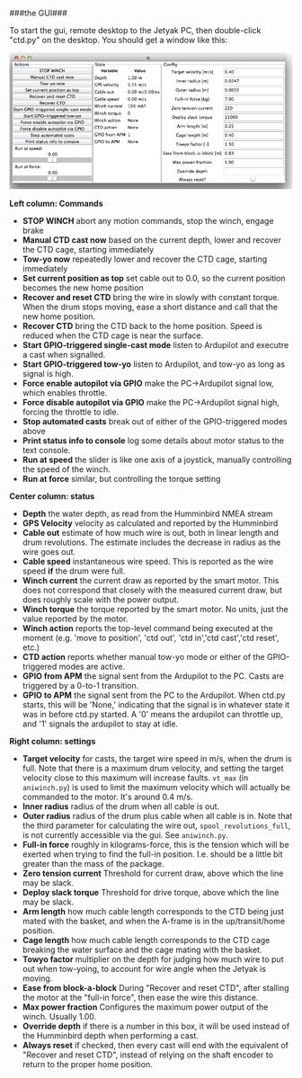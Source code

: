 ###the GUI###

To start the gui, remote desktop to the Jetyak PC, then double-click "ctd.py" on the desktop.  You should
get a window like this:

![GUI screenshot](./gui-screenshot.png)

**Left column: Commands**

 * **STOP WINCH** abort any motion commands, stop the winch, engage brake
 * **Manual CTD cast now** based on the current depth, lower and recover the CTD cage, starting immediately
 * **Tow-yo now** repeatedly lower and recover the CTD cage, starting immediately
 * **Set current position as top** set cable out to 0.0, so the current position becomes the new home position
 * **Recover and reset CTD** bring the wire in slowly with constant torque. When the drum stops moving, ease a short distance and call that the new home position.
 * **Recover CTD** bring the CTD back to the home position.  Speed is reduced when the CTD cage is near the surface.
 * **Start GPIO-triggered single-cast mode** listen to Ardupilot and executre a cast when signalled.
 * **Start GPIO-triggered tow-yo** listen to Ardupilot, and tow-yo as long as signal is high.
 * **Force enable autopilot via GPIO** make the PC->Ardupilot signal low, which enables throttle.
 * **Force disable autopilot via GPIO** make the PC->Ardupilot signal high, forcing the throttle to idle.
 * **Stop automated casts** break out of either of the GPIO-triggered modes above
 * **Print status info to console** log some details about motor status to the text console.
 * **Run at speed** the slider is like one axis of a joystick, manually controlling the speed of the winch.
 * **Run at force** similar, but controlling the torque setting

**Center column: status**

 * **Depth** the water depth, as read from the Humminbird NMEA stream
 * **GPS Velocity** velocity as calculated and reported by the Humminbird
 * **Cable out** estimate of how much wire is out, both in linear length and drum revolutions.  The estimate includes the decrease in radius as the wire goes out.
 * **Cable speed** instantaneous wire speed.  This is reported as the wire speed **if** the drum were full.
 * **Winch current** the current draw as reported by the smart motor.  This does not correspond that closely with the measured current draw, but does roughly scale with the power output.
 * **Winch torque** the torque reported by the smart motor. No units, just the value reported by the motor.
 * **Winch action** reports the top-level command being executed at the moment (e.g. 'move to position', 'ctd out', 'ctd in','ctd cast','ctd reset', etc.)
 * **CTD action** reports whether manual tow-yo mode or either of the GPIO-triggered modes are active.
 * **GPIO from APM** the signal sent from the Ardupilot to the PC.  Casts are triggered by a 0-to-1 transition.
 * **GPIO to APM** the signal sent from the PC to the Ardupilot.  When ctd.py starts, this will be 'None,' indicating that the signal is in whatever state it was in before ctd.py started.  A '0' means the ardupilot can throttle up, and '1' signals the ardupilot to stay at idle.
 

**Right column: settings**

 * **Target velocity** for casts, the target wire speed in m/s, when the drum is full.  Note that there is a maximum drum velocity, and setting the target velocity close to this maximum will increase faults.  `vt_max` (in `aniwinch.py`) is used to limit the maximum velocity which will actually be commanded to the motor.  It's around 0.4 m/s.
 * **Inner radius** radius of the drum when all cable is out.
 * **Outer radius** radius of the drum plus cable when all cable is in.  Note that the third parameter for calculating the wire out, `spool_revolutions_full`, is not currently accessible via the gui.  See `aniwinch.py`.
 * **Full-in force** roughly in kilograms-force, this is the tension which will be exerted when trying to find the full-in position.  I.e. should be a little bit greater than the mass of the package.
 * **Zero tension current** Threshold for current draw, above which the line may be slack.
 * **Deploy slack torque** Threshold for drive torque, above which the line may be slack.
 * **Arm length** how much cable length corresponds to the CTD being just mated with the basket, and when the A-frame is in the up/transit/home position.
 * **Cage length** how much cable length corresponds to the CTD cage breaking the water surface and the cage mating with the basket.
 * **Towyo factor** multiplier on the depth for judging how much wire to put out when tow-yoing, to account for wire angle when the Jetyak is moving.
 * **Ease from block-a-block** During "Recover and reset CTD", after stalling the motor at the "full-in force", then ease the wire this distance.
 * **Max power fraction** Configures the maximum power output of the winch.  Usually 1.00.
 * **Override depth** if there is a number in this box, it will be used instead of the Humminbird depth when performing a cast. 
 * **Always reset** if checked, then every cast will end with the equivalent of "Recover and reset CTD", instead of relying on the shaft encoder to return to the proper home position.

 
